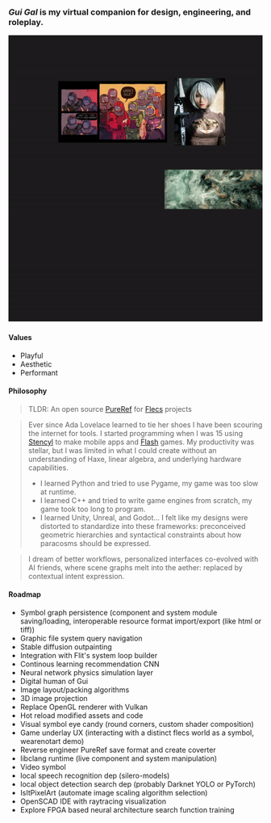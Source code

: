 ### ***Gui Gal*** is my virtual companion for design, engineering, and roleplay.
![](./res/img/example_0.gif)

#### Values
* Playful
* Aesthetic
* Performant

#### Philosophy

>TLDR: An open source [PureRef](https://www.pureref.com/) for [Flecs](https://github.com/SanderMertens/flecs) projects

>Ever since Ada Lovelace learned to tie her shoes I have been scouring the internet for tools. I started programming when I was 15 using [Stencyl](http://www.stencyl.com/ "Stencyl") to make mobile apps and [Flash](https://www.youtube.com/watch?v=uhvey_FjtXA "Flash games r cool") games. My productivity was stellar, but I was limited in what I could create without an understanding of Haxe, linear algebra, and underlying hardware capabilities.
>* I learned Python and tried to use Pygame, my game was too slow at runtime.
>* I learned C++ and tried to write game engines from scratch, my game took too long to program.
>* I learned Unity, Unreal, and Godot... I felt like my designs were distorted to standardize into these frameworks: preconceived geometric hierarchies and syntactical constraints about how paracosms should be expressed.

>I dream of better workflows, personalized interfaces co-evolved with AI friends, where scene graphs melt into the aether: replaced by contextual intent expression. 

#### Roadmap
* Symbol graph persistence (component and system module saving/loading, interoperable resource format import/export (like html or tiff))
* Graphic file system query navigation
* Stable diffusion outpainting
* Integration with Flit's system loop builder
* Continous learning recommendation CNN
* Neural network physics simulation layer
* Digital human of Gui
* Image layout/packing algorithms
* 3D image projection
* Replace OpenGL renderer with Vulkan
* Hot reload modified assets and code
* Visual symbol eye candy (round corners, custom shader composition)
* Game underlay UX (interacting with a distinct flecs world as a symbol, wearenotart demo)
* Reverse engineer PureRef save format and create coverter
* libclang runtime (live component and system manipulation)
* Video symbol
* local speech recognition dep (silero-models)
* local object detection search dep (probably Darknet YOLO or PyTorch)
* IsItPixelArt (automate image scaling algorithm selection)
* OpenSCAD IDE with raytracing visualization
* Explore FPGA based neural architecture search function training
